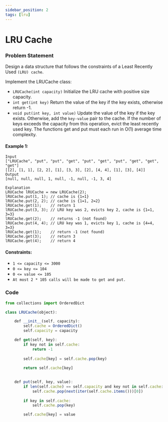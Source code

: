 ```yaml
---
sidebar_position: 2
tags: [lru]
---
```


# LRU Cache

### Problem Statement

Design a data structure that follows the constraints of a Least Recently Used `(LRU) cache`.

Implement the LRUCache class:

* `LRUCache(int capacity)` Initialize the LRU cache with positive size capacity.
* `int get(int key)` Return the value of the key if the key exists, otherwise return -1.
* `void put(int key, int value)` Update the value of the key if the key exists. Otherwise, add the `key-value` pair to the cache. If the number of keys exceeds the capacity from this operation, evict the least recently used key.
The functions get and put must each run in O(1) average time complexity.

#### Example 1:

```
Input
["LRUCache", "put", "put", "get", "put", "get", "put", "get", "get", "get"]
[[2], [1, 1], [2, 2], [1], [3, 3], [2], [4, 4], [1], [3], [4]]
Output
[null, null, null, 1, null, -1, null, -1, 3, 4]

Explanation
LRUCache lRUCache = new LRUCache(2);
lRUCache.put(1, 1); // cache is {1=1}
lRUCache.put(2, 2); // cache is {1=1, 2=2}
lRUCache.get(1);    // return 1
lRUCache.put(3, 3); // LRU key was 2, evicts key 2, cache is {1=1, 3=3}
lRUCache.get(2);    // returns -1 (not found)
lRUCache.put(4, 4); // LRU key was 1, evicts key 1, cache is {4=4, 3=3}
lRUCache.get(1);    // return -1 (not found)
lRUCache.get(3);    // return 3
lRUCache.get(4);    // return 4
```

#### Constraints:

* `1 <= capacity <= 3000`
* `0 <= key <= 104`
* `0 <= value <= 105`
* `At most 2 * 105 calls will be made to get and put.`

### Code

```jsx title="Python Code"
from collections import OrderedDict

class LRUCache(object):

    def __init__(self, capacity):
        self.cache = OrderedDict()
        self.capacity = capacity

    def get(self, key):
        if key not in self.cache:
            return -1
                        
        self.cache[key] = self.cache.pop(key)
        
        return self.cache[key]
        

    def put(self, key, value):
        if len(self.cache) == self.capacity and key not in self.cache:
            self.cache.pop(next(iter(self.cache.items()))[0])
        
        if key in self.cache:
            self.cache.pop(key)

        self.cache[key] = value
```